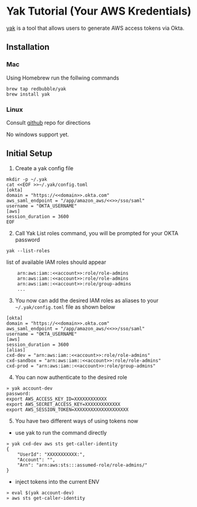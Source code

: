 # Yak Tutorial (Your AWS Kredentials)

[yak](https://github.com/redbubble/yak) is a tool that allows users to generate AWS access tokens via Okta.

## Installation
### Mac
Using Homebrew run the follwing commands
```
brew tap redbubble/yak
brew install yak
```

### Linux
Consult [github](https://github.com/redbubble/yak) repo for directions 

No windows support yet.

## Initial Setup
1. Create a yak config file
```
mkdir -p ~/.yak
cat <<EOF >>~/.yak/config.toml
[okta]
domain = "https://<<domain>>.okta.com"
aws_saml_endpoint = "/app/amazon_aws/<<>>/sso/saml"
username = "OKTA_USERNAME"
[aws]
session_duration = 3600
EOF
```
2. Call Yak List roles command, you will be prompted for your OKTA password
```
yak --list-roles
```
list of available IAM roles should appear
```
    arn:aws:iam::<<account>>:role/role-admins
    arn:aws:iam::<<account>>:role/role-admins
    arn:aws:iam::<<account>>:role/group-admins
    ...
```
3. You now can add the desired IAM roles as aliases to your `~/.yak/config.toml` file as shown below
```
[okta]
domain = "https://<<domain>>.okta.com"
aws_saml_endpoint = "/app/amazon_aws/<<>>/sso/saml"
username = "OKTA_USERNAME"
[aws]
session_duration = 3600
[alias]
cxd-dev = "arn:aws:iam::<<account>>:role/role-admins"
cxd-sandbox = "arn:aws:iam::<<account>>:role/role-admins"
cxd-prod = "arn:aws:iam::<<account>>:role/group-admins"
```

4. You can now authenticate to the desired role

```
» yak account-dev
password:
export AWS_ACCESS_KEY_ID=XXXXXXXXXXXX
export AWS_SECRET_ACCESS_KEY=XXXXXXXXXXXXX
export AWS_SESSION_TOKEN=XXXXXXXXXXXXXXXXXXXX
```
5. You have two different ways of using tokens now
-  use yak to run the command directly 
```
» yak cxd-dev aws sts get-caller-identity
{
    "UserId": "XXXXXXXXXXX:",
    "Account": "",
    "Arn": "arn:aws:sts:::assumed-role/role-admins/"
}
```
- inject tokens into the current ENV
```
» eval $(yak account-dev)
» aws sts get-caller-identity

```

